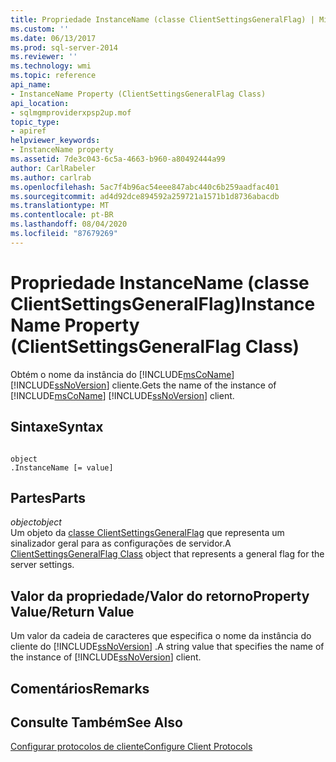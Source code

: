 ```yaml
---
title: Propriedade InstanceName (classe ClientSettingsGeneralFlag) | Microsoft Docs
ms.custom: ''
ms.date: 06/13/2017
ms.prod: sql-server-2014
ms.reviewer: ''
ms.technology: wmi
ms.topic: reference
api_name:
- InstanceName Property (ClientSettingsGeneralFlag Class)
api_location:
- sqlmgmproviderxpsp2up.mof
topic_type:
- apiref
helpviewer_keywords:
- InstanceName property
ms.assetid: 7de3c043-6c5a-4663-b960-a80492444a99
author: CarlRabeler
ms.author: carlrab
ms.openlocfilehash: 5ac7f4b96ac54eee847abc440c6b259aadfac401
ms.sourcegitcommit: ad4d92dce894592a259721a1571b1d8736abacdb
ms.translationtype: MT
ms.contentlocale: pt-BR
ms.lasthandoff: 08/04/2020
ms.locfileid: "87679269"
---
```

# <a name="instancename-property-clientsettingsgeneralflag-class"></a><span data-ttu-id="f64d2-102">Propriedade InstanceName (classe ClientSettingsGeneralFlag)</span><span class="sxs-lookup"><span data-stu-id="f64d2-102">InstanceName Property (ClientSettingsGeneralFlag Class)</span></span>
  <span data-ttu-id="f64d2-103">Obtém o nome da instância do [!INCLUDE[msCoName](../../../includes/msconame-md.md)] [!INCLUDE[ssNoVersion](../../../includes/ssnoversion-md.md)] cliente.</span><span class="sxs-lookup"><span data-stu-id="f64d2-103">Gets the name of the instance of [!INCLUDE[msCoName](../../../includes/msconame-md.md)] [!INCLUDE[ssNoVersion](../../../includes/ssnoversion-md.md)] client.</span></span>  
  
## <a name="syntax"></a><span data-ttu-id="f64d2-104">Sintaxe</span><span class="sxs-lookup"><span data-stu-id="f64d2-104">Syntax</span></span>  
  
```  
  
object  
.InstanceName [= value]  
```  
  
## <a name="parts"></a><span data-ttu-id="f64d2-105">Partes</span><span class="sxs-lookup"><span data-stu-id="f64d2-105">Parts</span></span>  
 <span data-ttu-id="f64d2-106">*object*</span><span class="sxs-lookup"><span data-stu-id="f64d2-106">*object*</span></span>  
 <span data-ttu-id="f64d2-107">Um objeto da [classe ClientSettingsGeneralFlag](clientsettingsgeneralflag-class.md) que representa um sinalizador geral para as configurações de servidor.</span><span class="sxs-lookup"><span data-stu-id="f64d2-107">A [ClientSettingsGeneralFlag Class](clientsettingsgeneralflag-class.md) object that represents a general flag for the server settings.</span></span>  
  
## <a name="property-valuereturn-value"></a><span data-ttu-id="f64d2-108">Valor da propriedade/Valor do retorno</span><span class="sxs-lookup"><span data-stu-id="f64d2-108">Property Value/Return Value</span></span>  
 <span data-ttu-id="f64d2-109">Um valor da cadeia de caracteres que especifica o nome da instância do cliente do [!INCLUDE[ssNoVersion](../../../includes/ssnoversion-md.md)] .</span><span class="sxs-lookup"><span data-stu-id="f64d2-109">A string value that specifies the name of the instance of [!INCLUDE[ssNoVersion](../../../includes/ssnoversion-md.md)] client.</span></span>  
  
## <a name="remarks"></a><span data-ttu-id="f64d2-110">Comentários</span><span class="sxs-lookup"><span data-stu-id="f64d2-110">Remarks</span></span>  
  
## <a name="see-also"></a><span data-ttu-id="f64d2-111">Consulte Também</span><span class="sxs-lookup"><span data-stu-id="f64d2-111">See Also</span></span>  
 [<span data-ttu-id="f64d2-112">Configurar protocolos de cliente</span><span class="sxs-lookup"><span data-stu-id="f64d2-112">Configure Client Protocols</span></span>](https://technet.microsoft.com/library/ms181035.aspx)  
  
  
